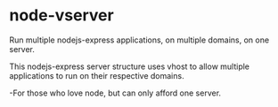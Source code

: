 # node-vserver
Run multiple nodejs-express applications, on multiple domains, on one server.

This nodejs-express server structure uses vhost to allow multiple applications to run on their respective domains.

-For those who love node, but can only afford one server.
